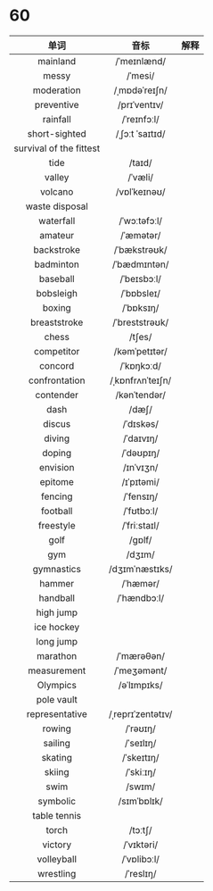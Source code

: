 # 60

|          单词           |       音标        | 解释 |
| :---------------------: | :---------------: | :--: |
|        mainland         |    /ˈmeɪnlænd/    |      |
|          messy          |      /ˈmesi/      |      |
|       moderation        |   /ˌmɒdəˈreɪʃn/   |      |
|       preventive        |   /prɪˈventɪv/    |      |
|        rainfall         |    /ˈreɪnfɔːl/    |      |
|      short-sighted      |  /ˌʃɔːt ˈsaɪtɪd/  |      |
| survival of the fittest |                   |      |
|          tide           |      /taɪd/       |      |
|         valley          |      /ˈvæli/      |      |
|         volcano         |   /vɒlˈkeɪnəʊ/    |      |
|     waste disposal      |                   |      |
|        waterfall        |   /ˈwɔːtəfɔːl/    |      |
|         amateur         |     /ˈæmətər/     |      |
|       backstroke        |   /ˈbækstrəʊk/    |      |
|        badminton        |   /ˈbædmɪntən/    |      |
|        baseball         |    /ˈbeɪsbɔːl/    |      |
|        bobsleigh        |    /ˈbɒbsleɪ/     |      |
|         boxing          |     /ˈbɒksɪŋ/     |      |
|      breaststroke       |  /ˈbreststrəʊk/   |      |
|          chess          |      /tʃes/       |      |
|       competitor        |   /kəmˈpetɪtər/   |      |
|         concord         |    /ˈkɒŋkɔːd/     |      |
|      confrontation      | /ˌkɒnfrʌnˈteɪʃn/  |      |
|        contender        |   /kənˈtendər/    |      |
|          dash           |       /dæʃ/       |      |
|         discus          |     /ˈdɪskəs/     |      |
|         diving          |     /ˈdaɪvɪŋ/     |      |
|         doping          |     /ˈdəʊpɪŋ/     |      |
|        envision         |     /ɪnˈvɪʒn/     |      |
|         epitome         |    /ɪˈpɪtəmi/     |      |
|         fencing         |     /ˈfensɪŋ/     |      |
|        football         |    /ˈfʊtbɔːl/     |      |
|        freestyle        |   /ˈfriːstaɪl/    |      |
|          golf           |      /ɡɒlf/       |      |
|           gym           |      /dʒɪm/       |      |
|       gymnastics        |  /dʒɪmˈnæstɪks/   |      |
|         hammer          |     /ˈhæmər/      |      |
|        handball         |    /ˈhændbɔːl/    |      |
|        high jump        |                   |      |
|       ice hockey        |                   |      |
|        long jump        |                   |      |
|        marathon         |    /ˈmærəθən/     |      |
|       measurement       |    /ˈmeʒəmənt/    |      |
|        Olympics         |    /əˈlɪmpɪks/    |      |
|       pole vault        |                   |      |
|     representative      | /ˌreprɪˈzentətɪv/ |      |
|         rowing          |     /ˈrəʊɪŋ/      |      |
|         sailing         |     /ˈseɪlɪŋ/     |      |
|         skating         |    /ˈskeɪtɪŋ/     |      |
|         skiing          |     /ˈskiːɪŋ/     |      |
|          swim           |      /swɪm/       |      |
|        symbolic         |    /sɪmˈbɒlɪk/    |      |
|      table tennis       |                   |      |
|          torch          |      /tɔːtʃ/      |      |
|         victory         |    /ˈvɪktəri/     |      |
|       volleyball        |    /ˈvɒlibɔːl/    |      |
|        wrestling        |     /ˈreslɪŋ/     |      |